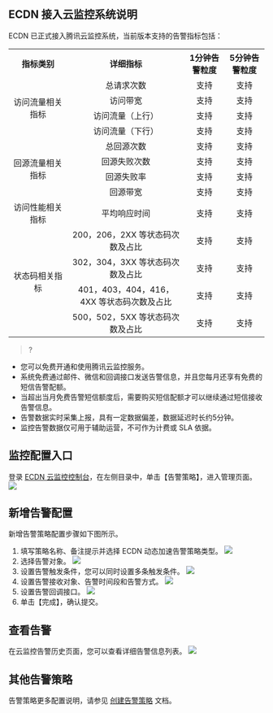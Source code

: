## ECDN 接入云监控系统说明

ECDN 已正式接入腾讯云监控系统，当前版本支持的告警指标包括：

<table style="display:table;">
	<tbody>
		<tr>
			<th colspan="1" style="text-align: center;width: 100px;"> 指标类别 </th>
			<th colspan="1" style="text-align: center"> 详细指标 </th>
			<th colspan="1" style="text-align: center"> 1分钟告警粒度 </th>
			<th colspan="1" style="text-align: center"> 5分钟告警粒度 </th>
		</tr>
		<tr>
			<td rowspan="4" style="text-align: center;width: 100px;"> 访问流量相关指标 </td>
			<td colspan="1" style="text-align: center"> 总请求次数 </td>
			<td colspan="1" style="text-align: center"> 支持 </td>
			<td colspan="1" style="text-align: center"> 支持 </td>
		</tr>
		<tr>
			<td colspan="1" style="text-align: center"> 访问带宽 </td>
			<td colspan="1" style="text-align: center"> 支持 </td>
			<td colspan="1" style="text-align: center"> 支持 </td>
		</tr>
		<tr>
			<td colspan="1" style="text-align: center"> 访问流量（上行） </td>
			<td colspan="1" style="text-align: center"> 支持 </td>
			<td colspan="1" style="text-align: center"> 支持 </td>
		</tr>
		<tr>
			<td colspan="1" style="text-align: center"> 访问流量（下行） </td>
			<td colspan="1" style="text-align: center"> 支持 </td>
			<td colspan="1" style="text-align: center"> 支持 </td>
		</tr>
		<tr>
			<td rowspan="4" style="text-align: center;width: 100px;"> 回源流量相关指标 </td>
			<td colspan="1" style="text-align: center"> 总回源次数 </td>
			<td colspan="1" style="text-align: center"> 支持 </td>
			<td colspan="1" style="text-align: center"> 支持 </td>
		</tr>
		<tr>
			<td colspan="1" style="text-align: center"> 回源失败次数 </td>
			<td colspan="1" style="text-align: center"> 支持 </td>
			<td colspan="1" style="text-align: center"> 支持 </td>
		</tr>
		<tr>
			<td colspan="1" style="text-align: center"> 回源失败率 </td>
			<td colspan="1" style="text-align: center"> 支持 </td>
			<td colspan="1" style="text-align: center"> 支持 </td>
		</tr>
		<tr>
			<td colspan="1" style="text-align: center"> 回源带宽 </td>
			<td colspan="1" style="text-align: center"> 支持 </td>
			<td colspan="1" style="text-align: center"> 支持 </td>
		</tr>
		<tr>
			<td rowspan="1" style="text-align: center;width: 100px;"> 访问性能相关指标 </td>
			<td colspan="1" style="text-align: center"> 平均响应时间 </td>
			<td colspan="1" style="text-align: center"> 支持 </td>
			<td colspan="1" style="text-align: center"> 支持 </td>
		</tr>
		<tr>
			<td rowspan="4" style="text-align: center;width: 100px;"> 状态码相关指标 </td>
			<td colspan="1" style="text-align: center"> 200，206，2XX 等状态码次数及占比 </td>
			<td colspan="1" style="text-align: center"> 支持 </td>
			<td colspan="1" style="text-align: center"> 支持 </td>
		</tr>
		<tr>
			<td colspan="1" style="text-align: center"> 302，304，3XX 等状态码次数及占比 </td>
			<td colspan="1" style="text-align: center"> 支持 </td>
			<td colspan="1" style="text-align: center"> 支持 </td>
		</tr>
		<tr>
			<td colspan="1" style="text-align: center"> 401，403，404，416，4XX 等状态码次数及占比 </td>
			<td colspan="1" style="text-align: center"> 支持 </td>
			<td colspan="1" style="text-align: center"> 支持 </td>
		</tr>
		<tr>
			<td colspan="1" style="text-align: center"> 500，502，5XX 等状态码次数及占比 </td>
			<td colspan="1" style="text-align: center"> 支持 </td>
			<td colspan="1" style="text-align: center"> 支持 </td>
		</tr>
	</tbody>
</table>

>? 
- 您可以免费开通和使用腾讯云监控服务。
- 系统免费通过邮件、微信和回调接口发送告警信息，并且您每月还享有免费的短信告警配额。
- 当超出当月免费告警短信额度后，需要购买短信配额才可以继续通过短信接收告警信息。
- 告警数据实时采集上报，具有一定数据偏差，数据延迟时长约5分钟。
- 监控告警数据仅可用于辅助运营，不可作为计费或 SLA 依据。



## 监控配置入口
登录 [ECDN 云监控控制台](https://console.cloud.tencent.com/monitor/policylist)，在左侧目录中，单击【告警策略】，进入管理页面。
![](https://main.qcloudimg.com/raw/b8bc205767f178371c4bde3ce995482e.png)

## 新增告警配置
新增告警策略配置步骤如下图所示。
1. 填写策略名称、备注提示并选择 ECDN 动态加速告警策略类型。
![](https://main.qcloudimg.com/raw/41886628b7a7148ae64e51fdbfcddf7d.png)
2. 选择告警对象。
![](https://main.qcloudimg.com/raw/d203babf3d633d0f453d96dcf0844fc7.png)
3. 设置告警触发条件，您可以同时设置多条触发条件。
![](https://main.qcloudimg.com/raw/639e37cb80e69691ab248c9c8df99bef.png)
4. 设置告警接收对象、告警时间段和告警方式。
![](https://main.qcloudimg.com/raw/7b39510054f9815c213565323560d048.png)
5. 设置告警回调接口。
![](https://main.qcloudimg.com/raw/e4b7d897120d3297510ebafd97dc060b.png)
6. 单击【完成】，确认提交。


## 查看告警
在云监控告警历史页面，您可以查看详细告警信息列表。
![](https://main.qcloudimg.com/raw/6b7f10c1bc752046cb844d660a378da3.png)

## 其他告警策略
告警策略更多配置说明，请参见 [创建告警策略](https://cloud.tencent.com/document/product/248/6215#2.-%E5%91%8A%E8%AD%A6%E7%AD%96%E7%95%A5) 文档。
